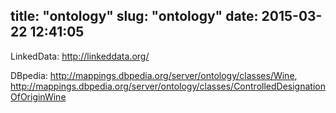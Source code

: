 title: "ontology"
slug: "ontology"
date: 2015-03-22 12:41:05
---


LinkedData: http://linkeddata.org/

DBpedia: http://mappings.dbpedia.org/server/ontology/classes/Wine, http://mappings.dbpedia.org/server/ontology/classes/ControlledDesignationOfOriginWine

